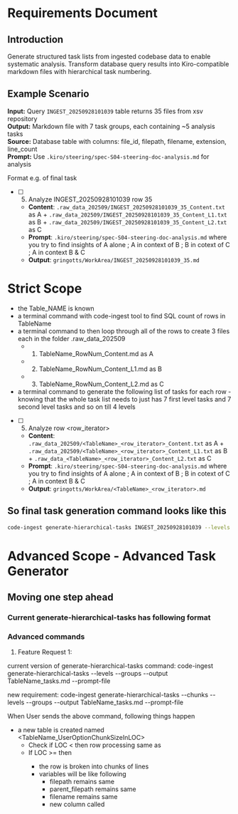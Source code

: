 # Requirements Document

## Introduction

Generate structured task lists from ingested codebase data to enable systematic analysis. Transform database query results into Kiro-compatible markdown files with hierarchical task numbering.

## Example Scenario

**Input:** Query `INGEST_20250928101039` table returns 35 files from xsv repository  
**Output:** Markdown file with 7 task groups, each containing ~5 analysis tasks  
**Source:** Database table with columns: file_id, filepath, filename, extension, line_count  
**Prompt:** Use `.kiro/steering/spec-S04-steering-doc-analysis.md` for analysis

Format e.g. of final task

- [ ] 5. Analyze INGEST_20250928101039 row 35 
  - **Content**: `.raw_data_202509/INGEST_20250928101039_35_Content.txt` as A + `.raw_data_202509/INGEST_20250928101039_35_Content_L1.txt` as B + `.raw_data_202509/INGEST_20250928101039_35_Content_L2.txt` as C
  - **Prompt**: `.kiro/steering/spec-S04-steering-doc-analysis.md` where you try to find insights of A alone ; A in context of B ; B in cotext of C ; A in context B & C
  - **Output**: `gringotts/WorkArea/INGEST_20250928101039_35.md`


# Strict Scope

- the Table_NAME is known
- a terminal command with code-ingest tool to find SQL count of rows in TableName
- a terminal command to then loop through all of the rows to create 3 files each in the folder .raw_data_202509
  - 1. TableName_RowNum_Content.md as A
  - 2. TableName_RowNum_Content_L1.md as B
  - 3. TableName_RowNum_Content_L2.md as C
- a terminal command to generate the following list of tasks for each row -  knowing that the whole task list needs to just has 7 first level tasks and 7 second level tasks and so on till 4 levels

- [ ] 5. Analyze <TableName> row <row_iterator> 
  - **Content**: `.raw_data_202509/<TableName>_<row_iterator>_Content.txt` as A + `.raw_data_202509/<TableName>_<row_iterator>_Content_L1.txt` as B + `.raw_data_<TableName>_<row_iterator>_Content_L2.txt` as C
  - **Prompt**: `.kiro/steering/spec-S04-steering-doc-analysis.md` where you try to find insights of A alone ; A in context of B ; B in cotext of C ; A in context B & C
  - **Output**: `gringotts/WorkArea/<TableName>_<row_iterator>.md`


## So final task generation command looks like this
``` bash
code-ingest generate-hierarchical-tasks INGEST_20250928101039 --levels 4 --groups 7 --output INGEST_20250928101039_tasks.md
```


# Advanced Scope - Advanced Task Generator

## Moving one step ahead

### Current generate-hierarchical-tasks has following format


### Advanced commands

1. Feature Request 1:

current version of generate-hierarchical-tasks command:
code-ingest generate-hierarchical-tasks <TableName> --levels <UserOptionLevels> --groups <UserOptionGroupCount> --output TableName_tasks.md --prompt-file <UserOptionPromptFilePathFileName>

new requirement:
code-ingest generate-hierarchical-tasks <TableName> --chunks <UserOptionChunkSizeInLOC> --levels <UserOptionLevels> --groups <UserOptionGroupCount> --output TableName_tasks.md --prompt-file <UserOptionPromptFilePathFileName>

When User sends the above command, following things happen
- a new table is created named <TableName_UserOptionChunkSizeInLOC>
  - Check if LOC < <UserOptionChunkSizeInLOC> then row processing same as <TableName>
  - If LOC >= <UserOptionChunkSizeInLOC> then
    - the row is broken into chunks of <UserOptionChunkSizeInLOC> lines
    - variables will be like following
      - filepath remains same
      - parent_filepath remains same
      - filename remains same
      - new column called <ChunkNumber>

